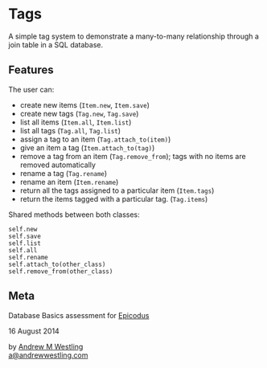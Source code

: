 # Tags

A simple tag system to demonstrate a many-to-many relationship through a join table in a SQL database.

## Features

The user can:

* create new items (`Item.new`, `Item.save`)
* create new tags (`Tag.new`, `Tag.save`)
* list all items (`Item.all`, `Item.list`)
* list all tags (`Tag.all`, `Tag.list`)
* assign a tag to an item (`Tag.attach_to(item)`)
* give an item a tag (`Item.attach_to(tag)`)
* remove a tag from an item (`Tag.remove_from`); tags with no items are removed automatically
* rename a tag (`Tag.rename`)
* rename an item (`Item.rename`)
* return all the tags assigned to a particular item (`Item.tags`)
* return the items tagged with a particular tag. (`Tag.items`)

Shared methods between both classes:

`self.new`  
`self.save`  
`self.list`  
`self.all`  
`self.rename`  
`self.attach_to(other_class)`  
`self.remove_from(other_class)`  

## Meta

Database Basics assessment for [Epicodus](http://epicodus.com)

16 August 2014

by [Andrew M Westling](http://andrewwestling.com)  
a@andrewwestling.com